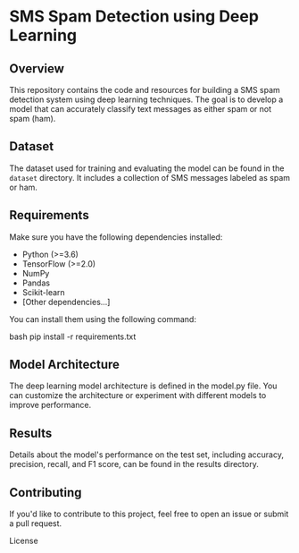 # SMS Spam Detection using Deep Learning

## Overview

This repository contains the code and resources for building a SMS spam detection system using deep learning techniques. The goal is to develop a model that can accurately classify text messages as either spam or not spam (ham).

## Dataset

The dataset used for training and evaluating the model can be found in the `dataset` directory. It includes a collection of SMS messages labeled as spam or ham.

## Requirements

Make sure you have the following dependencies installed:

- Python (>=3.6)
- TensorFlow (>=2.0)
- NumPy
- Pandas
- Scikit-learn
- [Other dependencies...]

You can install them using the following command:

bash
pip install -r requirements.txt

## Model Architecture
The deep learning model architecture is defined in the model.py file. You can customize the architecture or experiment with different models to improve performance.

## Results
Details about the model's performance on the test set, including accuracy, precision, recall, and F1 score, can be found in the results directory.

## Contributing
If you'd like to contribute to this project, feel free to open an issue or submit a pull request.

License

